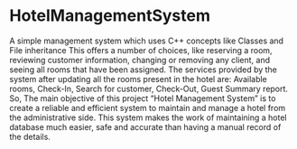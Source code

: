 # HotelManagementSystem
A simple management system which uses C++ concepts like Classes and File inheritance
This  offers a number of choices, like reserving a room, reviewing customer information, changing or removing any client, and seeing all rooms that have been assigned. 
The services provided by the system after updating all the rooms present in the hotel are:
 Available rooms,
 Check-In,
Search for customer, 
 Check-Out,
 Guest Summary report. 
So, The main objective of this project “Hotel Management System” is to create a reliable and efficient system to maintain and manage a hotel from the administrative side. 
This system makes the work of maintaining a hotel database much easier, safe and accurate than having a manual record of the details.

